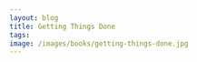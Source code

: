 ```yaml
---
layout: blog
title: Getting Things Done
tags: 
image: /images/books/getting-things-done.jpg
---
```


